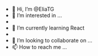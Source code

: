 
- 👋 Hi, I’m @EliaTG
- 👀 I’m interested in ...
- 
- 🌱 I’m currently learning React
-
- 💞️ I’m looking to collaborate on ...
- 📫 How to reach me ...

<!---
EliaTG/EliaTG is a ✨ special ✨ repository because its `README.md` (this file) appears on your GitHub profile.
You can click the Preview link to take a look at your changes.
--->
